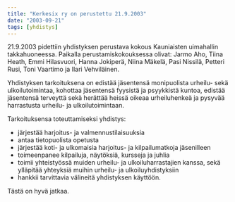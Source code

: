 ```yaml
---
title: "Kerkesix ry on perustettu 21.9.2003"
date: "2003-09-21"
tags: [yhdistys]
---
```


21.9.2003 pidettiin yhdistyksen perustava kokous Kauniaisten uimahallin
takkahuoneessa. Paikalla perustamiskokouksessa olivat: Jarmo Aho, Tiina
Heath, Emmi Hilasvuori, Hanna Jokiperä, Niina Mäkelä, Pasi Nissilä,
Petteri Rusi, Toni Vaartimo ja Ilari Vehviläinen.

Yhdistyksen tarkoituksena on edistää jäsentensä monipuolista urheilu-
sekä ulkoilutoimintaa, kohottaa jäsentensä fyysistä ja psyykkistä
kuntoa, edistää jäsentensä terveyttä sekä herättää heissä oikeaa
urheiluhenkeä ja pysyvää harrastusta urheilu- ja ulkoilutoimintaan.

Tarkoituksensa toteuttamiseksi yhdistys:

- järjestää harjoitus- ja valmennustilaisuuksia
- antaa tietopuolista opetusta
- järjestää koti- ja ulkomaisia harjoitus- ja kilpailumatkoja
  jäsenilleen
- toimeenpanee kilpailuja, näytöksiä, kursseja ja juhlia
- toimii yhteistyössä muiden urheilu- ja
  ulkoiluharrastajien kanssa, sekä ylläpitää yhteyksiä muihin
  urheilu- ja ulkoiluyhdistyksiin
- hankkii tarvittavia välineitä yhdistyksen käyttöön.

Tästä on hyvä jatkaa.